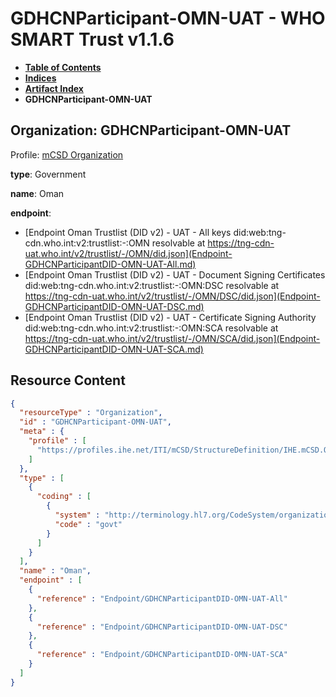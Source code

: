 # GDHCNParticipant-OMN-UAT - WHO SMART Trust v1.1.6

* [**Table of Contents**](toc.md)
* [**Indices**](indices.md)
* [**Artifact Index**](artifacts.md)
* **GDHCNParticipant-OMN-UAT**

## Organization: GDHCNParticipant-OMN-UAT

Profile: [mCSD Organization](https://profiles.ihe.net/ITI/mCSD/4.0.0/StructureDefinition-IHE.mCSD.Organization.html)

**type**: Government

**name**: Oman

**endpoint**: 

* [Endpoint Oman Trustlist (DID v2) - UAT - All keys did:web:tng-cdn.who.int:v2:trustlist:-:OMN resolvable at https://tng-cdn-uat.who.int/v2/trustlist/-/OMN/did.json](Endpoint-GDHCNParticipantDID-OMN-UAT-All.md)
* [Endpoint Oman Trustlist (DID v2) - UAT - Document Signing Certificates did:web:tng-cdn.who.int:v2:trustlist:-:OMN:DSC resolvable at https://tng-cdn-uat.who.int/v2/trustlist/-/OMN/DSC/did.json](Endpoint-GDHCNParticipantDID-OMN-UAT-DSC.md)
* [Endpoint Oman Trustlist (DID v2) - UAT - Certificate Signing Authority did:web:tng-cdn.who.int:v2:trustlist:-:OMN:SCA resolvable at https://tng-cdn-uat.who.int/v2/trustlist/-/OMN/SCA/did.json](Endpoint-GDHCNParticipantDID-OMN-UAT-SCA.md)



## Resource Content

```json
{
  "resourceType" : "Organization",
  "id" : "GDHCNParticipant-OMN-UAT",
  "meta" : {
    "profile" : [
      "https://profiles.ihe.net/ITI/mCSD/StructureDefinition/IHE.mCSD.Organization"
    ]
  },
  "type" : [
    {
      "coding" : [
        {
          "system" : "http://terminology.hl7.org/CodeSystem/organization-type",
          "code" : "govt"
        }
      ]
    }
  ],
  "name" : "Oman",
  "endpoint" : [
    {
      "reference" : "Endpoint/GDHCNParticipantDID-OMN-UAT-All"
    },
    {
      "reference" : "Endpoint/GDHCNParticipantDID-OMN-UAT-DSC"
    },
    {
      "reference" : "Endpoint/GDHCNParticipantDID-OMN-UAT-SCA"
    }
  ]
}

```
